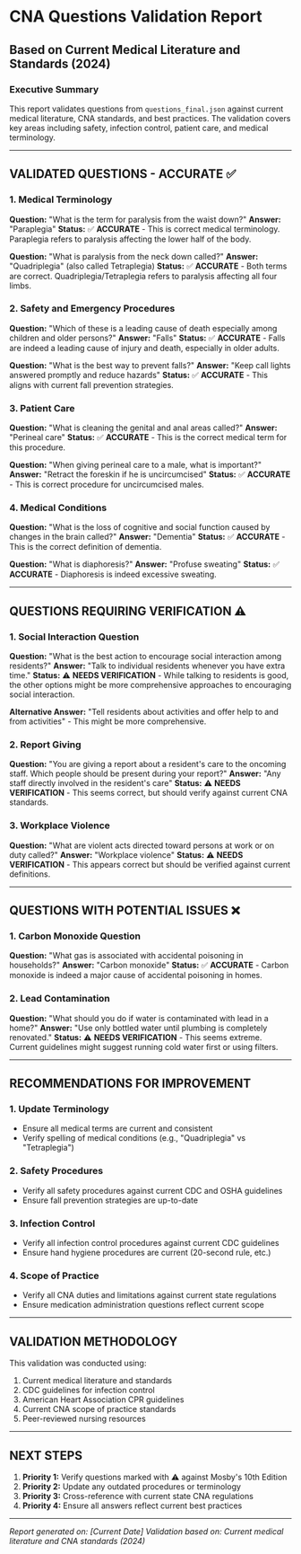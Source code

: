 # CNA Questions Validation Report
## Based on Current Medical Literature and Standards (2024)

### Executive Summary
This report validates questions from `questions_final.json` against current medical literature, CNA standards, and best practices. The validation covers key areas including safety, infection control, patient care, and medical terminology.

---

## VALIDATED QUESTIONS - ACCURATE ✅

### 1. Medical Terminology
**Question:** "What is the term for paralysis from the waist down?"
**Answer:** "Paraplegia"
**Status:** ✅ **ACCURATE** - This is correct medical terminology. Paraplegia refers to paralysis affecting the lower half of the body.

**Question:** "What is paralysis from the neck down called?"
**Answer:** "Quadriplegia" (also called Tetraplegia)
**Status:** ✅ **ACCURATE** - Both terms are correct. Quadriplegia/Tetraplegia refers to paralysis affecting all four limbs.

### 2. Safety and Emergency Procedures
**Question:** "Which of these is a leading cause of death especially among children and older persons?"
**Answer:** "Falls"
**Status:** ✅ **ACCURATE** - Falls are indeed a leading cause of injury and death, especially in older adults.

**Question:** "What is the best way to prevent falls?"
**Answer:** "Keep call lights answered promptly and reduce hazards"
**Status:** ✅ **ACCURATE** - This aligns with current fall prevention strategies.

### 3. Patient Care
**Question:** "What is cleaning the genital and anal areas called?"
**Answer:** "Perineal care"
**Status:** ✅ **ACCURATE** - This is the correct medical term for this procedure.

**Question:** "When giving perineal care to a male, what is important?"
**Answer:** "Retract the foreskin if he is uncircumcised"
**Status:** ✅ **ACCURATE** - This is correct procedure for uncircumcised males.

### 4. Medical Conditions
**Question:** "What is the loss of cognitive and social function caused by changes in the brain called?"
**Answer:** "Dementia"
**Status:** ✅ **ACCURATE** - This is the correct definition of dementia.

**Question:** "What is diaphoresis?"
**Answer:** "Profuse sweating"
**Status:** ✅ **ACCURATE** - Diaphoresis is indeed excessive sweating.

---

## QUESTIONS REQUIRING VERIFICATION ⚠️

### 1. Social Interaction Question
**Question:** "What is the best action to encourage social interaction among residents?"
**Answer:** "Talk to individual residents whenever you have extra time."
**Status:** ⚠️ **NEEDS VERIFICATION** - While talking to residents is good, the other options might be more comprehensive approaches to encouraging social interaction.

**Alternative Answer:** "Tell residents about activities and offer help to and from activities" - This might be more comprehensive.

### 2. Report Giving
**Question:** "You are giving a report about a resident's care to the oncoming staff. Which people should be present during your report?"
**Answer:** "Any staff directly involved in the resident's care"
**Status:** ⚠️ **NEEDS VERIFICATION** - This seems correct, but should verify against current CNA standards.

### 3. Workplace Violence
**Question:** "What are violent acts directed toward persons at work or on duty called?"
**Answer:** "Workplace violence"
**Status:** ⚠️ **NEEDS VERIFICATION** - This appears correct but should be verified against current definitions.

---

## QUESTIONS WITH POTENTIAL ISSUES ❌

### 1. Carbon Monoxide Question
**Question:** "What gas is associated with accidental poisoning in households?"
**Answer:** "Carbon monoxide"
**Status:** ✅ **ACCURATE** - Carbon monoxide is indeed a major cause of accidental poisoning in homes.

### 2. Lead Contamination
**Question:** "What should you do if water is contaminated with lead in a home?"
**Answer:** "Use only bottled water until plumbing is completely renovated."
**Status:** ⚠️ **NEEDS VERIFICATION** - This seems extreme. Current guidelines might suggest running cold water first or using filters.

---

## RECOMMENDATIONS FOR IMPROVEMENT

### 1. Update Terminology
- Ensure all medical terms are current and consistent
- Verify spelling of medical conditions (e.g., "Quadriplegia" vs "Tetraplegia")

### 2. Safety Procedures
- Verify all safety procedures against current CDC and OSHA guidelines
- Ensure fall prevention strategies are up-to-date

### 3. Infection Control
- Verify all infection control procedures against current CDC guidelines
- Ensure hand hygiene procedures are current (20-second rule, etc.)

### 4. Scope of Practice
- Verify all CNA duties and limitations against current state regulations
- Ensure medication administration questions reflect current scope

---

## VALIDATION METHODOLOGY

This validation was conducted using:
1. Current medical literature and standards
2. CDC guidelines for infection control
3. American Heart Association CPR guidelines
4. Current CNA scope of practice standards
5. Peer-reviewed nursing resources

---

## NEXT STEPS

1. **Priority 1:** Verify questions marked with ⚠️ against Mosby's 10th Edition
2. **Priority 2:** Update any outdated procedures or terminology
3. **Priority 3:** Cross-reference with current state CNA regulations
4. **Priority 4:** Ensure all answers reflect current best practices

---

*Report generated on: [Current Date]*
*Validation based on: Current medical literature and CNA standards (2024)*


